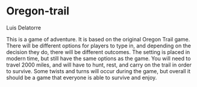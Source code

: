 # Oregon-trail
Luis Delatorre 

This is a game of adventure. It is based on the original Oregon Trail game. There will be different options for players to type in, and depending on the decision they do, there will be different outcomes. The setting is placed in modern time, but still have the same options as the game. You will need to travel 2000 miles, and will have to hunt, rest, and carry on the trail in order to survive. Some twists and turns will occur during the game, but overall it should be a game that everyone is able to survive and enjoy. 
